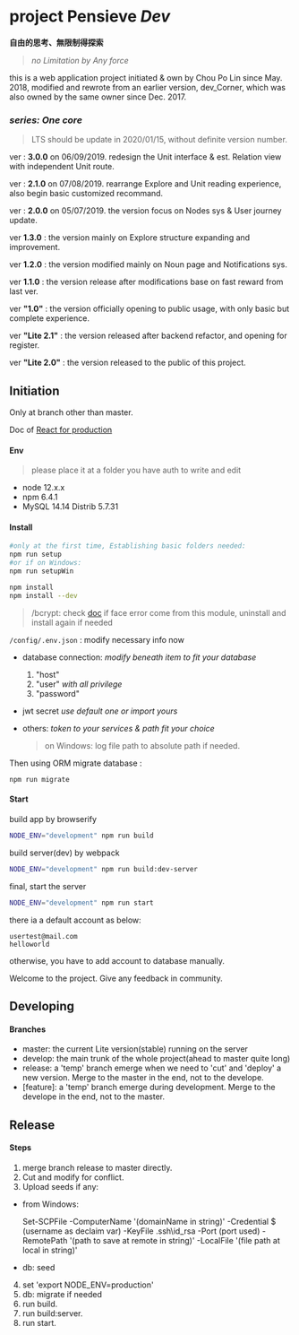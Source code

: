 # project Pensieve *Dev*
__自由的思考、無限制得探索__
> _no Limitation by Any force_

this is a web application project initiated & own by Chou Po Lin since May. 2018, modified and rewrote from an earlier version, dev_Corner, which was also owned by the same owner since Dec. 2017.

### *series: One core*
>LTS should be update in 2020/01/15, without definite version number.

ver : __3.0.0__ on 06/09/2019. redesign the Unit interface & est. Relation view with independent Unit route.

ver : __2.1.0__ on 07/08/2019. rearrange Explore and Unit reading experience, also begin basic customized recommand.

ver : __2.0.0__ on 05/07/2019. the version focus on Nodes sys & User journey update.

ver __1.3.0__ : the version mainly on Explore structure expanding and improvement.

ver __1.2.0__ : the version modified mainly on Noun page and Notifications sys.

ver __1.1.0__ : the version release after modifications base on fast reward from last ver.

ver __"1.0"__ : the version officially opening to public usage, with only basic but complete experience.

ver __"Lite 2.1"__ : the version released after backend refactor, and opening for register.

ver __"Lite 2.0"__ : the version released to the public of this project.


## Initiation
Only at branch other than master.

Doc of [React for production](https://reactjs.org/docs/optimizing-performance.html#use-the-production-build)

#### Env
>please place it at a folder you have auth to write and edit

- node 12.x.x
- npm  6.4.1
- MySQL 14.14 Distrib 5.7.31


#### Install



```bash
#only at the first time, Establishing basic folders needed:
npm run setup
#or if on Windows:
npm run setupWin
```

```bash
npm install
npm install --dev
```

> /bcrypt: check [doc](https://www.npmjs.com/package/bcrypt) if face error come from this module, uninstall and install again if needed


`/config/.env.json` : modify necessary info now
  - database connection:
    *modify beneath item to fit your database*
    1. "host"<br>
    2. "user" *with all privilege*<br>
    3. "password"<br>


  - jwt secret
      *use default one or import yours*

  - others:
    *token to your services & path fit your choice*

    >on Windows: log file path to absolute path if needed.

Then using ORM migrate database :

```
npm run migrate
```


#### Start

build app by browserify

```bash
NODE_ENV="development" npm run build
```

build server(dev) by webpack
```bash
NODE_ENV="development" npm run build:dev-server
```


final, start the server

```bash
NODE_ENV="development" npm run start
```


there ia a default account as below:
```
usertest@mail.com
helloworld
```
otherwise, you have to add account to database manually.

Welcome to the project. Give any feedback in community.

## Developing

#### Branches
- master: the current Lite version(stable) running on the server
- develop: the main trunk of the whole project(ahead to master quite long)
- release: a 'temp' branch emerge when we need to 'cut' and 'deploy' a new version. Merge to the master in the end, not to the develope.
- [feature]: a 'temp' branch emerge during development. Merge to the develope in the end, not to the master.




## Release

#### Steps
1. merge branch release to master directly.
2. Cut and modify for conflict.
3. Upload seeds if any:
  - from Windows:

    Set-SCPFile -ComputerName '(domainName in string)'  -Credential $ (username as declaim var) -KeyFile .ssh\id_rsa -Port (port used) -RemotePath '(path to save at remote in string)' -LocalFile '(file path at local in string)'

  - db: seed
4. set 'export NODE_ENV=production'
5. db: migrate if needed
6. run build.
7. run build:server.
7. run start.
